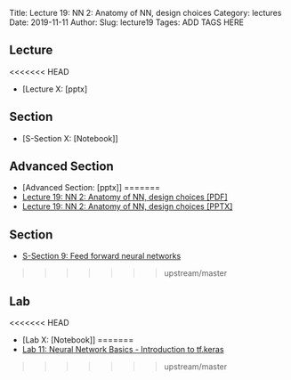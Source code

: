 Title: Lecture 19: NN 2: Anatomy of NN, design choices
Category: lectures
Date: 2019-11-11
Author: 
Slug: lecture19
Tages: ADD TAGS HERE


## Lecture

<<<<<<< HEAD
- [Lecture X: [pptx]


## Section

- [S-Section X: [Notebook]]


## Advanced Section

- [Advanced Section: [pptx]]
=======
- [Lecture 19: NN 2: Anatomy of NN, design choices [PDF]]({attach}presentation/Lecture19_NN_Design.pdf)
- [Lecture 19: NN 2: Anatomy of NN, design choices [PPTX]]({attach}presentation/Lecture19_NN_Design.pptx)

## Section

- [S-Section 9: Feed forward neural networks]({filename}../../notebook/cs109a_section_9.ipynb)
>>>>>>> upstream/master


## Lab

<<<<<<< HEAD
- [Lab X: [Notebook]]
=======
- [Lab 11: Neural Network Basics - Introduction to tf.keras]({static}../../notes/lab11_MLP_solutions_part1.ipynb)
>>>>>>> upstream/master
